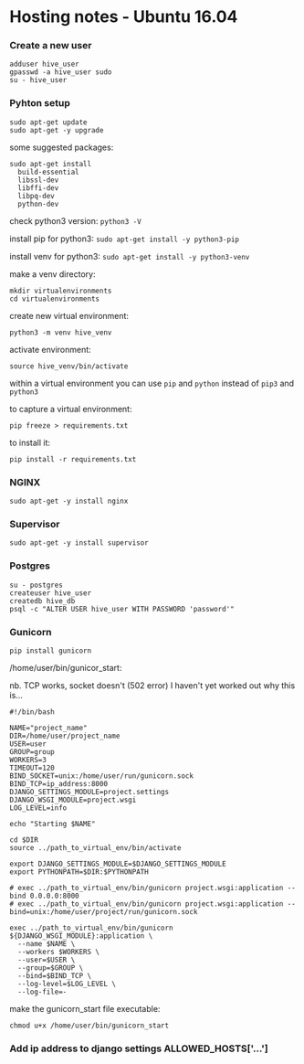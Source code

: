 # Hosting notes - Ubuntu 16.04

### Create a new user

```
adduser hive_user
gpasswd -a hive_user sudo
su - hive_user
```

### Pyhton setup

```
sudo apt-get update
sudo apt-get -y upgrade
```

some suggested packages:

```
sudo apt-get install 
  build-essential
  libssl-dev
  libffi-dev
  libpq-dev
  python-dev
```

check python3 version:
`python3 -V`

install pip for python3:
`sudo apt-get install -y python3-pip`

install venv for python3:
`sudo apt-get install -y python3-venv`

make a venv directory:
```
mkdir virtualenvironments
cd virtualenvironments
```

create new virtual environment:

`python3 -m venv hive_venv`

activate environment:

`source hive_venv/bin/activate`

within a virtual environment you can use `pip` and `python` instead of `pip3` and `python3`

to capture a virtual environment:

`pip freeze > requirements.txt`

to install it:

`pip install -r requirements.txt`

### NGINX

`sudo apt-get -y install nginx`

### Supervisor

`sudo apt-get -y install supervisor`

### Postgres

```
su - postgres
createuser hive_user
createdb hive_db
psql -c "ALTER USER hive_user WITH PASSWORD 'password'"
```

### Gunicorn

`pip install gunicorn`

/home/user/bin/gunicor_start:

nb. TCP works, socket doesn't (502 error) I haven't yet worked out why this is...

```
#!/bin/bash

NAME="project_name"
DIR=/home/user/project_name
USER=user
GROUP=group
WORKERS=3
TIMEOUT=120
BIND_SOCKET=unix:/home/user/run/gunicorn.sock
BIND_TCP=ip_address:8000
DJANGO_SETTINGS_MODULE=project.settings
DJANGO_WSGI_MODULE=project.wsgi
LOG_LEVEL=info

echo "Starting $NAME"

cd $DIR
source ../path_to_virtual_env/bin/activate

export DJANGO_SETTINGS_MODULE=$DJANGO_SETTINGS_MODULE
export PYTHONPATH=$DIR:$PYTHONPATH

# exec ../path_to_virtual_env/bin/gunicorn project.wsgi:application --bind 0.0.0.0:8000
# exec ../path_to_virtual_env/bin/gunicorn project.wsgi:application --bind=unix:/home/user/project/run/gunicorn.sock

exec ../path_to_virtual_env/bin/gunicorn ${DJANGO_WSGI_MODULE}:application \
  --name $NAME \
  --workers $WORKERS \
  --user=$USER \
  --group=$GROUP \
  --bind=$BIND_TCP \
  --log-level=$LOG_LEVEL \
  --log-file=-
```

make the gunicorn_start file executable:

`chmod u+x /home/user/bin/gunicorn_start`

### Add ip address to django settings ALLOWED_HOSTS['...']
